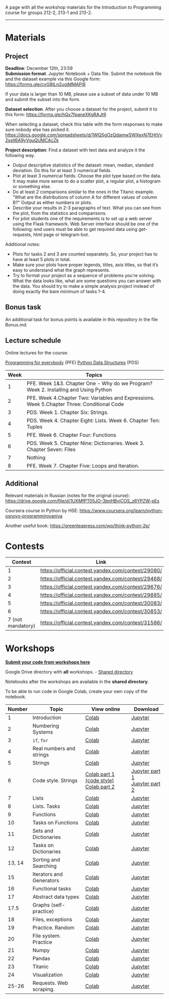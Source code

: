 A page with all the workshop materials for the Introduction to Programming course for groups 212-2, 213-1 and 213-2.

-----

# Materials


## Project

**Deadline**: December 12th, 23:59\
**Submission format**. Jupyter Notebook + Data file. Submit the notebook file and the dataset example via this Google form: https://forms.gle/cvG8tLn2ugjMMAPj8  

If your data is larger than 10 MB, please use a subset of data under 10 MB and submit the subset into the form.

**Dataset selection**. After you choose a dataset for the project, submit it to this form: https://forms.gle/hQx7fpaneXKgRAJt9 

When selecting a dataset, check this table with the form responses to make sure nobody else has picked it.  \
https://docs.google.com/spreadsheets/d/1WQSgOzQdamwSWXexN7EHtVv2sstl6A9yVguQUMCAcZk

**Project description**: Find a dataset with text data and analyze it the following way.
- Output descriptive statistics of the dataset: mean, median, standard deviation. Do this for at least 3 numerical fields.
- Plot at least 3 numerical fields. Choose the plot type based on the data. It may make more sense to do a scatter plot, a regular plot, a histogram or something else.
- Do at least 2 comparisons similar to the ones in the Titanic example. "What are the distributions of column A for different values of column B?" Output as either numbers or plots.
- Describe your results in 2-3 paragraphs of text. What you can see from the plot, from the statistics and comparisons.
- For pilot students one of the requirements is to set up a web server using the Flask framework. Web Server interface should be one of the following: end users must be able to get required data using get-requests, html page or telegram-bot.

Additional notes:
- Plots for tasks 2 and 3 are counted separately. So, your project has to have at least 5 plots in total.
- Make sure your plots have proper legends, titles, axis titles, so that it’s easy to understand what the graph represents.
- Try to format your project as a sequence of problems you’re solving. What the data looks like, what are some questions you can answer with the data. You should try to make a simple analysis project instead of doing exactly the bare minimum of tasks 1-4.

## Bonus task

An additional task for bonus points is available in this repository in the file Bonus.md.

## Lecture schedule
Online lectures for the course:

[Programming for everybody](https://www.coursera.org/learn/python?specialization=python) (PFE)
[Python Data Structures](https://www.coursera.org/learn/python-data) (PDS)


| Week | Topics |
|---------|------|
| 1 | PFE. Week 1&3. Chapter One - Why do we Program? Week 2. Installing and Using Python |
| 2 | PFE. Week 4.Chapter Two: Variables and Expressions. Week 5.Chapter Three: Conditional Code |
| 3 | PDS. Week 1. Chapter Six: Strings. |
| 4 | PDS. Week 4. Chapter Eight: Lists. Week 6. Chapter Ten: Tuples |
| 5 | PFE. Week 6. Chapter Four: Functions |
| 6 | PDS. Week 5. Chapter Nine: Dictionaries. Week 3. Chapter Seven: Files |
| 7 | Nothing |
| 8 | PFE. Week 7. Chapter Five: Loops and Iteration. |


## Additional


Relevant materials in Russian (notes for the original course): https://drive.google.com/file/d/1UXMfPT05JO-3bnHBvjCOS_z6YPZW-pEs

Coursera course in Python by HSE: https://www.coursera.org/learn/python-osnovy-programmirovaniya

Another useful book: https://greenteapress.com/wp/think-python-2e/


# Contests

| Contest | Link |
|---------|------|
| 1 | https://official.contest.yandex.com/contest/29080/ |
| 2 | https://official.contest.yandex.com/contest/29468/ |
| 3 | https://official.contest.yandex.com/contest/29676/ |
| 4 | https://official.contest.yandex.com/contest/29885/ |
| 5 | https://official.contest.yandex.com/contest/30083/ |
| 6 | https://official.contest.yandex.com/contest/30853/ |
| 7 (not mandatory) | https://official.contest.yandex.com/contest/31586/ |

# Workshops

[**Submit your code from workshops here**](https://forms.gle/B5ogs6HxypxFWYvz8)

Google Drive directory with **all** workshops. - [Shared directory](https://drive.google.com/drive/folders/14gqJC8A_dM13ZT7EijI_4pbWMJYhqR1T)

Notebooks after the workshops are available in the **shared directory**.

To be able to run code in Google Colab, create your own copy of the notebook.

| Number | Topic | View online | Download |
|--------|-------|-------------|----------|
| 1 | Introduction | [Colab](https://colab.research.google.com/drive/163k2AVJAOXi5vzuqhLTUbUtXBORDWjJ0) | [Jupyter](https://drive.google.com/file/d/163k2AVJAOXi5vzuqhLTUbUtXBORDWjJ0) |
| 2 | Numbering Systems | [Colab](https://colab.research.google.com/drive/1SZqOa3szmbJtrGOvqOhOzqIWyN8lvjnO) | [Jupyter](https://drive.google.com/file/d/1SZqOa3szmbJtrGOvqOhOzqIWyN8lvjnO)
| 3 | `if`, `for` | [Colab](https://colab.research.google.com/drive/12dkRJ7DyOxn4u5rgfsD7ulA4VsZGk4_Y) | [Jupyter](https://drive.google.com/file/d/12dkRJ7DyOxn4u5rgfsD7ulA4VsZGk4_Y)
| 4 | Real numbers and strings | [Colab](https://colab.research.google.com/drive/1Q1UAICsnU4nOtUqCC1GmK82Y18p6jdpo) | [Jupyter](https://drive.google.com/file/d/1Q1UAICsnU4nOtUqCC1GmK82Y18p6jdpo)
| 5 | Strings | [Colab](https://colab.research.google.com/drive/17oz8WLoVY-XaSiyZe48i8q55zDNOOoGu) | [Jupyter](https://drive.google.com/file/d/17oz8WLoVY-XaSiyZe48i8q55zDNOOoGu/view?usp=sharing)
| 6 | Code style. Strings | [Colab part 1 (code style)](https://colab.research.google.com/drive/1SQE9WIlXFXLAt9HwstpYbLiZSo17zOGf) <br />  [Colab part 2](https://colab.research.google.com/drive/1KDJ0y0f4m2GjVUnURXBYCVplgXqYHH3c) | [Jupyter part 1](https://drive.google.com/file/d/1SQE9WIlXFXLAt9HwstpYbLiZSo17zOGf/view?usp=sharing)<br />  [Jupyter part 2](https://drive.google.com/file/d/1KDJ0y0f4m2GjVUnURXBYCVplgXqYHH3c/view?usp=sharing)
| 7 | Lists | [Colab](https://colab.research.google.com/drive/1Hrt-fJlQllybqis75yz7Z8J98SCbyROD) | [Jupyter](https://drive.google.com/file/d/1Hrt-fJlQllybqis75yz7Z8J98SCbyROD/view?usp=sharing)
| 8 | Lists. Tasks | [Colab](https://colab.research.google.com/drive/1zGlaGLWZQ8GxjVLOI2arFbM69poj8DaY) | [Jupyter](https://drive.google.com/file/d/1zGlaGLWZQ8GxjVLOI2arFbM69poj8DaY/view?usp=sharing)
| 9 | Functions | [Colab](https://colab.research.google.com/drive/1az-sgSitygmDGMChX2EuhuQRF7sZ8P1T) | [Jupyter](https://drive.google.com/file/d/1az-sgSitygmDGMChX2EuhuQRF7sZ8P1T/view?usp=sharing)
|10 | Tasks on Functions | [Colab](https://colab.research.google.com/drive/1hCh7NFgIFaQor4HnglfF-Dcgz285JEFy) | [Jupyter](https://drive.google.com/file/d/1hCh7NFgIFaQor4HnglfF-Dcgz285JEFy/view?usp=sharing)
|11 | Sets and Dictionaries | [Colab](https://colab.research.google.com/drive/15g-eKzRayWOIt3ZgPjhfcB0Moefy_Uhk) | [Jupyter](https://drive.google.com/file/d/15g-eKzRayWOIt3ZgPjhfcB0Moefy_Uhk/view?usp=sharing)
|12 | Tasks on Dictionaries | [Colab](https://colab.research.google.com/drive/14Y4PqEVEDqhcWibSCFmE1XuGqo3VUxh5) | [Jupyter](https://drive.google.com/file/d/14Y4PqEVEDqhcWibSCFmE1XuGqo3VUxh5/view?usp=sharing)
|13, 14 | Sorting and Searching | [Colab](https://colab.research.google.com/drive/14rZvEish6O0uY5NLfm1Z8wlJpaYXvZfS) | [Jupyter](https://drive.google.com/file/d/14rZvEish6O0uY5NLfm1Z8wlJpaYXvZfS/view?usp=sharing)
|15 | Iterators and Generators | [Colab](https://colab.research.google.com/drive/1EnkVxx2QJ6UBK6uEgV35rTO7TK_JSh6G) | [Jupyter](https://drive.google.com/file/d/1EnkVxx2QJ6UBK6uEgV35rTO7TK_JSh6G/view?usp=sharing)
|16 | Functional tasks | [Colab](https://colab.research.google.com/drive/1xFiGPwNkJztADLbskVqUpR_iboX8kvn0) | [Jupyter](https://drive.google.com/file/d/1xFiGPwNkJztADLbskVqUpR_iboX8kvn0/view?usp=sharing)
|17 | Abstract data types | [Colab](https://colab.research.google.com/drive/1fRzr5BOQzzLrB3X2p5p6AeeljT1xHcE3) | [Jupyter](https://drive.google.com/file/d/1fRzr5BOQzzLrB3X2p5p6AeeljT1xHcE3/view?usp=sharing)
|17.5 | Graphs (self-practice) | [Colab](https://colab.research.google.com/drive/1TJbAw_21DfrRpHSeQmOLWA4pWpFYUm0F) | [Jupyter](https://drive.google.com/file/d/1TJbAw_21DfrRpHSeQmOLWA4pWpFYUm0F/view?usp=sharing)
|18 | Files, exceptions | [Colab](https://colab.research.google.com/drive/1ewXawJhhl6pc8E1ZKrFc2vkZqGQG8yqR) | [Jupyter](https://drive.google.com/file/d/1ewXawJhhl6pc8E1ZKrFc2vkZqGQG8yqR/view?usp=sharing)
|19 | Practice. Random | [Colab](https://colab.research.google.com/drive/1RHo1UV6RWsVow77NjDA5mCUHbRkWiBNk) | [Jupyter](https://drive.google.com/file/d/1RHo1UV6RWsVow77NjDA5mCUHbRkWiBNk/view?usp=sharing)
|20| File system. Practice| [Colab](https://colab.research.google.com/drive/11Uj52_pOlLu_b1TFMgPXf4BpiMYVjuPo) | [Jupyter](https://drive.google.com/file/d/11Uj52_pOlLu_b1TFMgPXf4BpiMYVjuPo/view?usp=sharing)
|21| Numpy| [Colab](https://colab.research.google.com/drive/1RYc16Si3KOGjornzRhGG0cR_ldk0upOD) | [Jupyter](https://drive.google.com/file/d/1RYc16Si3KOGjornzRhGG0cR_ldk0upOD/view?usp=sharing)
|22| Pandas| [Colab](https://colab.research.google.com/drive/1WqyvV9_h5eD_dDMine4bRYyjEUAzNWQw) | [Jupyter](https://drive.google.com/file/d/1WqyvV9_h5eD_dDMine4bRYyjEUAzNWQw/view?usp=sharing)
|23| Titanic| [Colab](https://colab.research.google.com/drive/1VXqRxxfI9b1Hp_zi_VccTbO7fLlesH1t) | [Jupyter](https://drive.google.com/file/d/1VXqRxxfI9b1Hp_zi_VccTbO7fLlesH1t/view?usp=sharing)
|24| Visualization| [Colab](https://colab.research.google.com/drive/1rafsGZoSxILN1NbtwZAUvMUoaEGsQ-Cp) | [Jupyter](https://drive.google.com/file/d/1rafsGZoSxILN1NbtwZAUvMUoaEGsQ-Cp/view?usp=sharing)
|25-26| Requests. Web scraping.| [Colab](https://colab.research.google.com/drive/1PlIMK9UkOCKlyRP-wiFfBnMCm9hIVc3J) | [Jupyter](https://drive.google.com/file/d/1PlIMK9UkOCKlyRP-wiFfBnMCm9hIVc3J/view?usp=sharing)

